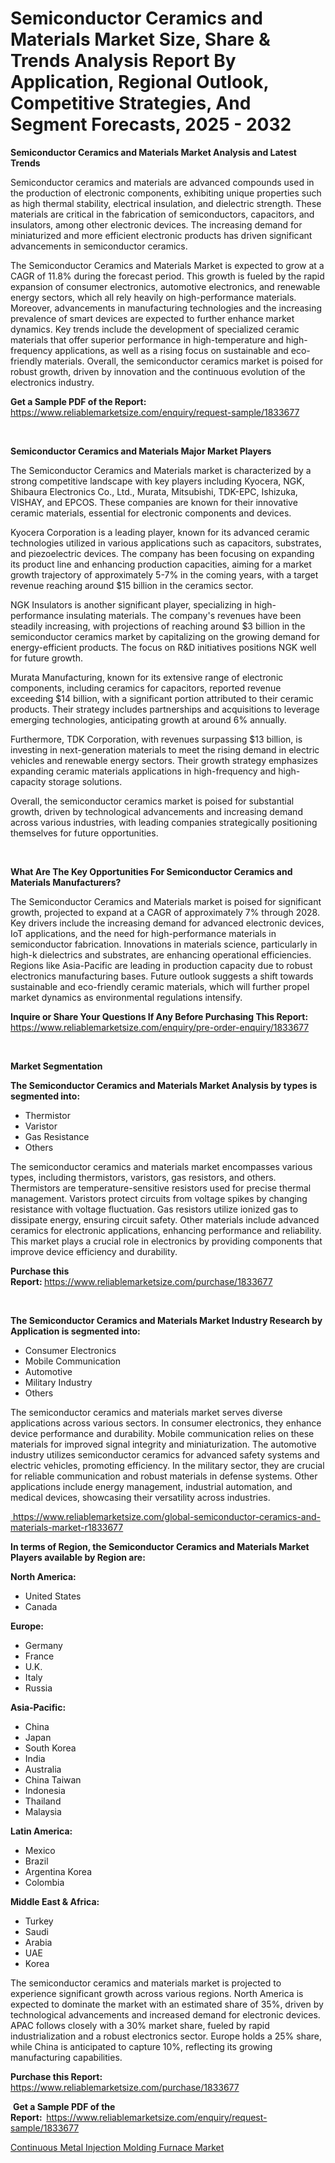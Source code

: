 <p><h1>Semiconductor Ceramics and Materials Market Size, Share & Trends Analysis Report By Application, Regional Outlook, Competitive Strategies, And Segment Forecasts, 2025 - 2032</h1></p><p><strong>Semiconductor Ceramics and Materials Market Analysis and Latest Trends</strong></p>
<p><p>Semiconductor ceramics and materials are advanced compounds used in the production of electronic components, exhibiting unique properties such as high thermal stability, electrical insulation, and dielectric strength. These materials are critical in the fabrication of semiconductors, capacitors, and insulators, among other electronic devices. The increasing demand for miniaturized and more efficient electronic products has driven significant advancements in semiconductor ceramics.</p><p>The Semiconductor Ceramics and Materials Market is expected to grow at a CAGR of 11.8% during the forecast period. This growth is fueled by the rapid expansion of consumer electronics, automotive electronics, and renewable energy sectors, which all rely heavily on high-performance materials. Moreover, advancements in manufacturing technologies and the increasing prevalence of smart devices are expected to further enhance market dynamics. Key trends include the development of specialized ceramic materials that offer superior performance in high-temperature and high-frequency applications, as well as a rising focus on sustainable and eco-friendly materials. Overall, the semiconductor ceramics market is poised for robust growth, driven by innovation and the continuous evolution of the electronics industry.</p></p>
<p><strong>Get a Sample PDF of the Report:&nbsp;</strong> <a href="https://www.reliablemarketsize.com/enquiry/request-sample/1833677?utm_campaign=2754&utm_medium=2&utm_source=Github&utm_content=ia&utm_term=26032025&utm_id=semiconductor-ceramics-and-materials">https://www.reliablemarketsize.com/enquiry/request-sample/1833677</a></p>
<p>&nbsp;</p>
<p><strong>Semiconductor Ceramics and Materials Major Market Players</strong></p>
<p><p>The Semiconductor Ceramics and Materials market is characterized by a strong competitive landscape with key players including Kyocera, NGK, Shibaura Electronics Co., Ltd., Murata, Mitsubishi, TDK-EPC, Ishizuka, VISHAY, and EPCOS. These companies are known for their innovative ceramic materials, essential for electronic components and devices.</p><p>Kyocera Corporation is a leading player, known for its advanced ceramic technologies utilized in various applications such as capacitors, substrates, and piezoelectric devices. The company has been focusing on expanding its product line and enhancing production capacities, aiming for a market growth trajectory of approximately 5-7% in the coming years, with a target revenue reaching around $15 billion in the ceramics sector.</p><p>NGK Insulators is another significant player, specializing in high-performance insulating materials. The company's revenues have been steadily increasing, with projections of reaching around $3 billion in the semiconductor ceramics market by capitalizing on the growing demand for energy-efficient products. The focus on R&D initiatives positions NGK well for future growth.</p><p>Murata Manufacturing, known for its extensive range of electronic components, including ceramics for capacitors, reported revenue exceeding $14 billion, with a significant portion attributed to their ceramic products. Their strategy includes partnerships and acquisitions to leverage emerging technologies, anticipating growth at around 6% annually.</p><p>Furthermore, TDK Corporation, with revenues surpassing $13 billion, is investing in next-generation materials to meet the rising demand in electric vehicles and renewable energy sectors. Their growth strategy emphasizes expanding ceramic materials applications in high-frequency and high-capacity storage solutions.</p><p>Overall, the semiconductor ceramics market is poised for substantial growth, driven by technological advancements and increasing demand across various industries, with leading companies strategically positioning themselves for future opportunities.</p></p>
<p>&nbsp;</p>
<p><strong>What Are The Key Opportunities For Semiconductor Ceramics and Materials Manufacturers?</strong></p>
<p><p>The Semiconductor Ceramics and Materials market is poised for significant growth, projected to expand at a CAGR of approximately 7% through 2028. Key drivers include the increasing demand for advanced electronic devices, IoT applications, and the need for high-performance materials in semiconductor fabrication. Innovations in materials science, particularly in high-k dielectrics and substrates, are enhancing operational efficiencies. Regions like Asia-Pacific are leading in production capacity due to robust electronics manufacturing bases. Future outlook suggests a shift towards sustainable and eco-friendly ceramic materials, which will further propel market dynamics as environmental regulations intensify.</p></p>
<p><strong>Inquire or Share Your Questions If Any Before Purchasing This Report:</strong> <a href="https://www.reliablemarketsize.com/enquiry/pre-order-enquiry/1833677?utm_campaign=2754&utm_medium=2&utm_source=Github&utm_content=ia&utm_term=26032025&utm_id=semiconductor-ceramics-and-materials">https://www.reliablemarketsize.com/enquiry/pre-order-enquiry/1833677</a></p>
<p>&nbsp;</p>
<p><strong>Market Segmentation</strong></p>
<p><strong>The Semiconductor Ceramics and Materials Market Analysis by types is segmented into:</strong></p>
<p><ul><li>Thermistor</li><li>Varistor</li><li>Gas Resistance</li><li>Others</li></ul></p>
<p><p>The semiconductor ceramics and materials market encompasses various types, including thermistors, varistors, gas resistors, and others. Thermistors are temperature-sensitive resistors used for precise thermal management. Varistors protect circuits from voltage spikes by changing resistance with voltage fluctuation. Gas resistors utilize ionized gas to dissipate energy, ensuring circuit safety. Other materials include advanced ceramics for electronic applications, enhancing performance and reliability. This market plays a crucial role in electronics by providing components that improve device efficiency and durability.</p></p>
<p><strong>Purchase this Report:&nbsp;</strong><a href="https://www.reliablemarketsize.com/purchase/1833677?utm_campaign=2754&utm_medium=2&utm_source=Github&utm_content=ia&utm_term=26032025&utm_id=semiconductor-ceramics-and-materials">https://www.reliablemarketsize.com/purchase/1833677</a></p>
<p>&nbsp;</p>
<p><strong>The Semiconductor Ceramics and Materials Market Industry Research by Application is segmented into:</strong></p>
<p><ul><li>Consumer Electronics</li><li>Mobile Communication</li><li>Automotive</li><li>Military Industry</li><li>Others</li></ul></p>
<p><p>The semiconductor ceramics and materials market serves diverse applications across various sectors. In consumer electronics, they enhance device performance and durability. Mobile communication relies on these materials for improved signal integrity and miniaturization. The automotive industry utilizes semiconductor ceramics for advanced safety systems and electric vehicles, promoting efficiency. In the military sector, they are crucial for reliable communication and robust materials in defense systems. Other applications include energy management, industrial automation, and medical devices, showcasing their versatility across industries.</p></p>
<p><a href="https://www.reliablemarketsize.com/global-semiconductor-ceramics-and-materials-market-r1833677?utm_campaign=2754&utm_medium=2&utm_source=Github&utm_content=ia&utm_term=26032025&utm_id=semiconductor-ceramics-and-materials">&nbsp;https://www.reliablemarketsize.com/global-semiconductor-ceramics-and-materials-market-r1833677</a></p>
<p><strong>In terms of Region, the Semiconductor Ceramics and Materials Market Players available by Region are:</strong></p>
<p>
    <p> <strong> North America: </strong>
        <ul>
            <li>United States</li>
            <li>Canada</li>
        </ul>
        </p> 
    <p> <strong> Europe: </strong>
        <ul>
            <li>Germany</li>
            <li>France</li>
            <li>U.K.</li>
            <li>Italy</li>
            <li>Russia</li>
        </ul>
        </p> 
    <p> <strong> Asia-Pacific: </strong>
        <ul>
            <li>China</li>
            <li>Japan</li>
            <li>South Korea</li>
            <li>India</li>
            <li>Australia</li>
            <li>China Taiwan</li>
            <li>Indonesia</li>
            <li>Thailand</li>
            <li>Malaysia</li>
        </ul>
        </p> 
    <p> <strong> Latin America: </strong>
        <ul>
            <li>Mexico</li>
            <li>Brazil</li>
            <li>Argentina Korea</li>
            <li>Colombia</li>
        </ul>
        </p> 
    <p> <strong> Middle East & Africa: </strong>
        <ul>
            <li>Turkey</li>
            <li>Saudi</li>
            <li>Arabia</li>
            <li>UAE</li>
            <li>Korea</li>
        </ul>
    </p>
    </p>
<p><p>The semiconductor ceramics and materials market is projected to experience significant growth across various regions. North America is expected to dominate the market with an estimated share of 35%, driven by technological advancements and increased demand for electronic devices. APAC follows closely with a 30% market share, fueled by rapid industrialization and a robust electronics sector. Europe holds a 25% share, while China is anticipated to capture 10%, reflecting its growing manufacturing capabilities.</p></p>
<p><strong>Purchase this Report: </strong><a href="https://www.reliablemarketsize.com/purchase/1833677?utm_campaign=2754&utm_medium=2&utm_source=Github&utm_content=ia&utm_term=26032025&utm_id=semiconductor-ceramics-and-materials">https://www.reliablemarketsize.com/purchase/1833677</a></p>
<p>&nbsp;<strong>Get a Sample PDF of the Report:&nbsp;&nbsp;</strong><a href="https://www.reliablemarketsize.com/enquiry/request-sample/1833677?utm_campaign=2754&utm_medium=2&utm_source=Github&utm_content=ia&utm_term=26032025&utm_id=semiconductor-ceramics-and-materials">https://www.reliablemarketsize.com/enquiry/request-sample/1833677</a></p>
<p><strong></strong></p>
<p><p><a href="https://github.com/zupankocka/Market-Research-Report-List-1/blob/main/continuous-metal-injection-molding-furnace-market.md?utm_campaign=2754&utm_medium=2&utm_source=Github&utm_content=ia&utm_term=26032025&utm_id=semiconductor-ceramics-and-materials">Continuous Metal Injection Molding Furnace Market</a></p></p>